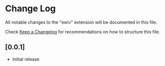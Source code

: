 # Change Log

All notable changes to the "ewiv" extension will be documented in this file.

Check [Keep a Changelog](http://keepachangelog.com/) for recommendations on how to structure this file.

## [0.0.1]

- Initial release